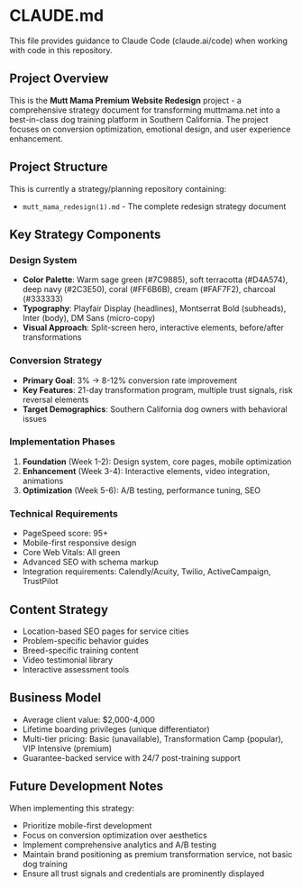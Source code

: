 # CLAUDE.md

This file provides guidance to Claude Code (claude.ai/code) when working with code in this repository.

## Project Overview

This is the **Mutt Mama Premium Website Redesign** project - a comprehensive strategy document for transforming muttmama.net into a best-in-class dog training platform in Southern California. The project focuses on conversion optimization, emotional design, and user experience enhancement.

## Project Structure

This is currently a strategy/planning repository containing:
- `mutt_mama_redesign(1).md` - The complete redesign strategy document

## Key Strategy Components

### Design System
- **Color Palette**: Warm sage green (#7C9885), soft terracotta (#D4A574), deep navy (#2C3E50), coral (#FF6B6B), cream (#FAF7F2), charcoal (#333333)
- **Typography**: Playfair Display (headlines), Montserrat Bold (subheads), Inter (body), DM Sans (micro-copy)
- **Visual Approach**: Split-screen hero, interactive elements, before/after transformations

### Conversion Strategy
- **Primary Goal**: 3% → 8-12% conversion rate improvement
- **Key Features**: 21-day transformation program, multiple trust signals, risk reversal elements
- **Target Demographics**: Southern California dog owners with behavioral issues

### Implementation Phases
1. **Foundation** (Week 1-2): Design system, core pages, mobile optimization
2. **Enhancement** (Week 3-4): Interactive elements, video integration, animations
3. **Optimization** (Week 5-6): A/B testing, performance tuning, SEO

### Technical Requirements
- PageSpeed score: 95+
- Mobile-first responsive design
- Core Web Vitals: All green
- Advanced SEO with schema markup
- Integration requirements: Calendly/Acuity, Twilio, ActiveCampaign, TrustPilot

## Content Strategy
- Location-based SEO pages for service cities
- Problem-specific behavior guides
- Breed-specific training content
- Video testimonial library
- Interactive assessment tools

## Business Model
- Average client value: $2,000-4,000
- Lifetime boarding privileges (unique differentiator)
- Multi-tier pricing: Basic (unavailable), Transformation Camp (popular), VIP Intensive (premium)
- Guarantee-backed service with 24/7 post-training support

## Future Development Notes
When implementing this strategy:
- Prioritize mobile-first development
- Focus on conversion optimization over aesthetics
- Implement comprehensive analytics and A/B testing
- Maintain brand positioning as premium transformation service, not basic dog training
- Ensure all trust signals and credentials are prominently displayed